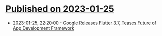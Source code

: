 # [Published on 2023-01-25](index.md)

* [2023-01-25, 22:20:00](https://news.slashdot.org/story/23/01/25/2055227/google-releases-flutter-37-teases-future-of-app-development-framework?utm_source=rss1.0mainlinkanon&utm_medium=feed) - [Google Releases Flutter 3.7, Teases Future of App Development Framework](https://news.slashdot.org/story/23/01/25/2055227/google-releases-flutter-37-teases-future-of-app-development-framework?utm_source=rss1.0mainlinkanon&utm_medium=feed)
